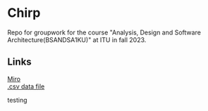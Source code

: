 # Chirp
Repo for groupwork for the course "Analysis, Design and Software Architecture(BSANDSA1KU)" at ITU in fall 2023.


## Links
[Miro](https://miro.com/app/board/uXjVMpBFkWY=/?share_link_id=236823597779)<BR>
[.csv data file](https://github.com/itu-bdsa/lecture_notes/blob/main/sessions/session_01/chirp_cli_db.csv)

testing
